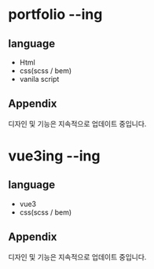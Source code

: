 # portfolio --ing

## language
- Html
- css(scss / bem)
- vanila script


## Appendix
디자인 및 기능은 지속적으로 업데이트 중입니다.


# vue3ing --ing

## language
- vue3
- css(scss / bem)

## Appendix
디자인 및 기능은 지속적으로 업데이트 중입니다.
